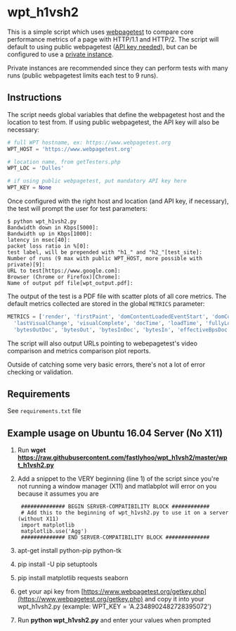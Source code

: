 # wpt_h1vsh2
This is a simple script which uses [webpagetest](https://www.webpagetest.org/) to compare core performance metrics of a page with HTTP/1.1 and HTTP/2. The script will default to using public webpagetest ([API key needed](https://www.webpagetest.org/getkey.php)), but can be configured to use a [private instance](https://sites.google.com/a/webpagetest.org/docs/private-instances).

Private instances are recommended since they can perform tests with many runs (public webpagetest limits each test to 9 runs).

## Instructions
The script needs global variables that define the webpagetest host and the location to test from.  If using public webpagetest, the API key will also be necessary:

```python
# full WPT hostname, ex: https://www.webpagetest.org
WPT_HOST = 'https://www.webpagetest.org'

# location name, from getTesters.php
WPT_LOC = 'Dulles'

# if using public webpagetest, put mandatory API key here
WPT_KEY = None
```

Once configured with the right host and location (and API key, if necessary), the test will prompt the user for test parameters:

```
$ python wpt_h1vsh2.py
Bandwidth down in Kbps[5000]:
Bandwidth up in Kbps[1000]:
latency in msec[40]:
packet loss ratio in %[0]:
test label, will be prepended with "h1_" and "h2_"[test_site]:
Number of runs (9 max with public WPT_HOST, more possible with private)[9]:
URL to test[https://www.google.com]:
Browser (Chrome or Firefox)[Chrome]:
Name of output pdf file[wpt_output.pdf]:
```

The output of the test is a PDF file with scatter plots of all core metrics.  The default metrics collected are stored in the global `METRICS` parameter:

```python
METRICS = ['render', 'firstPaint', 'domContentLoadedEventStart', 'domContentLoadedEventEnd',
  'lastVisualChange', 'visualComplete', 'docTime', 'loadTime', 'fullyLoaded', 'SpeedIndex',
  'bytesOutDoc', 'bytesOut', 'bytesInDoc', 'bytesIn', 'effectiveBpsDoc', 'effectiveBps']
```

The script will also output URLs pointing to webepagetest's video comparison and metrics comparison plot reports.

Outside of catching some very basic errors, there's not a lot of error checking or validation.

## Requirements
See `requirements.txt` file

## Example usage on Ubuntu 16.04 Server (No X11)

1. Run **wget https://raw.githubusercontent.com/fastlyhoo/wpt_h1vsh2/master/wpt_h1vsh2.py**
2. Add a snippet to the VERY beginning (line 1) of the script since you're not running a window manager (X11) and matlabplot will error on you because it assumes you are

        ############## BEGIN SERVER-COMPATIBILITY BLOCK ############
        # Add this to the beginning of wpt_h1vsh2.py to use it on a server (without X11)
        import matplotlib
        matplotlib.use('Agg')
        ############## END SERVER-COMPATIBILITY BLOCK ##############

3. apt-get install python-pip python-tk
4. pip install -U pip setuptools
5. pip install matplotlib requests seaborn
6. get your api key from [https://www.webpagetest.org/getkey.php](https://www.webpagetest.org/getkey.php) and copy it into your wpt_h1vsh2.py (example: WPT_KEY = 'A.2348902482728395072')
7. Run **python wpt_h1vsh2.py** and enter your values when prompted
